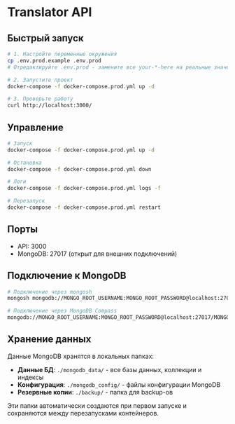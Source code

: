 # Translator API

## Быстрый запуск

```bash
# 1. Настройте переменные окружения
cp .env.prod.example .env.prod
# Отредактируйте .env.prod - замените все your-*-here на реальные значения!

# 2. Запустите проект
docker-compose -f docker-compose.prod.yml up -d

# 3. Проверьте работу
curl http://localhost:3000/
```

## Управление

```bash
# Запуск
docker-compose -f docker-compose.prod.yml up -d

# Остановка
docker-compose -f docker-compose.prod.yml down

# Логи
docker-compose -f docker-compose.prod.yml logs -f

# Перезапуск
docker-compose -f docker-compose.prod.yml restart
```

## Порты

- API: 3000
- MongoDB: 27017 (открыт для внешних подключений)

## Подключение к MongoDB

```bash
# Подключение через mongosh
mongosh mongodb://MONGO_ROOT_USERNAME:MONGO_ROOT_PASSWORD@localhost:27017/MONGO_DATABASE?authSource=admin

# Подключение через MongoDB Compass
mongodb://MONGO_ROOT_USERNAME:MONGO_ROOT_PASSWORD@localhost:27017/MONGO_DATABASE?authSource=admin
```

## Хранение данных

Данные MongoDB хранятся в локальных папках:

- **Данные БД**: `./mongodb_data/` - все базы данных, коллекции и индексы
- **Конфигурация**: `./mongodb_config/` - файлы конфигурации MongoDB
- **Резервные копии**: `./backup/` - папка для backup-ов

Эти папки автоматически создаются при первом запуске и сохраняются между перезапусками контейнеров. 